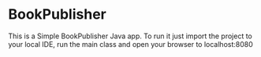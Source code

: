 # BookPublisher

This is a Simple BookPublisher Java app. To run it just import the project to your local IDE, run the main class and open your browser to localhost:8080
